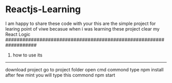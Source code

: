 # Reactjs-Learning
I am happy to share these code with your 
this are the simple project for learing point of viwe
becasue when i was learning these project clear my React Logic
################################################################### 

1) how to use its
------------------
download project 
go to project folder 
open cmd commond
type npm install after few mint you will type this commond npm start
